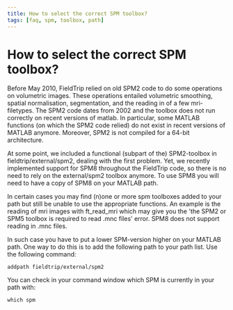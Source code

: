 ```yaml
---
title: How to select the correct SPM toolbox?
tags: [faq, spm, toolbox, path]
---
```


# How to select the correct SPM toolbox?

Before May 2010, FieldTrip relied on old SPM2 code to do some operations on volumetric images. These operations entailed volumetric smoothing, spatial normalisation, segmentation, and the reading in of a few mri-filetypes. The SPM2 code dates from 2002 and the toolbox does not run correctly on recent versions of matlab. In particular, some MATLAB functions (on which the SPM2 code relied) do not exist in recent versions of MATLAB anymore. Moreover, SPM2 is not compiled for a 64-bit architecture.

At some point, we included a functional (subpart of the) SPM2-toolbox in fieldtrip/external/spm2, dealing with the first problem. Yet, we recently implemented support for SPM8 throughout the FieldTrip code, so there is no need to rely on the external/spm2 toolbox anymore. To use SPM8 you will need to have a copy of SPM8 on your MATLAB path.

In certain cases you may find (n)one or more spm toolboxes added to your path but still be unable to use the appropriate functions. An example is the reading of mri images with ft_read_mri which may give you the 'the SPM2 or SPM5 toolbox is required to read .mnc files' error. SPM8 does not support reading in .mnc files.

In such case you have to put a lower SPM-version higher on your MATLAB path. One way to do this is to add the following path to your path list. Use the following command:

    addpath fieldtrip/external/spm2

You can check in your command window which SPM is currently in your path with:

    which spm
